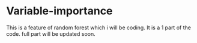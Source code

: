 Variable-importance
===================

This is a feature of random forest which i will be coding. It is a 1 part of the code. full part will be updated soon.

